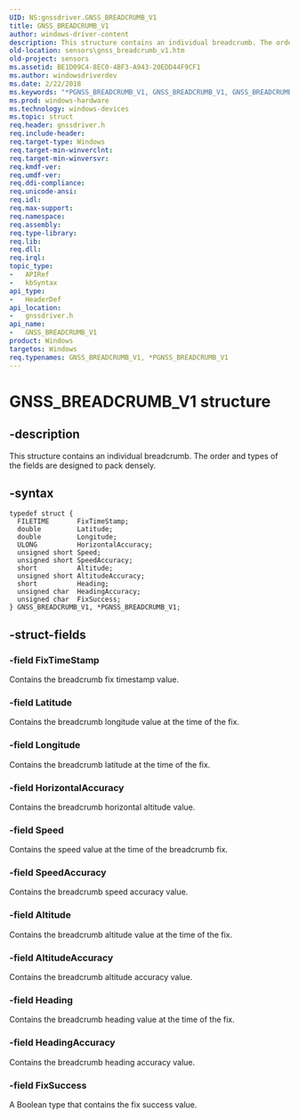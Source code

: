 ```yaml
---
UID: NS:gnssdriver.GNSS_BREADCRUMB_V1
title: GNSS_BREADCRUMB_V1
author: windows-driver-content
description: This structure contains an individual breadcrumb. The order and types of the fields are designed to pack densely.
old-location: sensors\gnss_breadcrumb_v1.htm
old-project: sensors
ms.assetid: BE1D09C4-8EC0-4BF3-A943-20EDD44F9CF1
ms.author: windowsdriverdev
ms.date: 2/22/2018
ms.keywords: "*PGNSS_BREADCRUMB_V1, GNSS_BREADCRUMB_V1, GNSS_BREADCRUMB_V1 structure [Sensor Devices], PGNSS_BREADCRUMB_V1, PGNSS_BREADCRUMB_V1 structure pointer [Sensor Devices], gnssdriver/GNSS_BREADCRUMB_V1, gnssdriver/PGNSS_BREADCRUMB_V1, sensors.gnss_breadcrumb_v1"
ms.prod: windows-hardware
ms.technology: windows-devices
ms.topic: struct
req.header: gnssdriver.h
req.include-header: 
req.target-type: Windows
req.target-min-winverclnt: 
req.target-min-winversvr: 
req.kmdf-ver: 
req.umdf-ver: 
req.ddi-compliance: 
req.unicode-ansi: 
req.idl: 
req.max-support: 
req.namespace: 
req.assembly: 
req.type-library: 
req.lib: 
req.dll: 
req.irql: 
topic_type:
-	APIRef
-	kbSyntax
api_type:
-	HeaderDef
api_location:
-	gnssdriver.h
api_name:
-	GNSS_BREADCRUMB_V1
product: Windows
targetos: Windows
req.typenames: GNSS_BREADCRUMB_V1, *PGNSS_BREADCRUMB_V1
---
```


# GNSS_BREADCRUMB_V1 structure


## -description


This structure contains an individual breadcrumb. The order and types of the fields are designed  to pack densely.


## -syntax


````
typedef struct {
  FILETIME       FixTimeStamp;
  double         Latitude;
  double         Longitude;
  ULONG          HorizontalAccuracy;
  unsigned short Speed;
  unsigned short SpeedAccuracy;
  short          Altitude;
  unsigned short AltitudeAccuracy;
  short          Heading;
  unsigned char  HeadingAccuracy;
  unsigned char  FixSuccess;
} GNSS_BREADCRUMB_V1, *PGNSS_BREADCRUMB_V1;
````


## -struct-fields




### -field FixTimeStamp

Contains the breadcrumb fix timestamp value.


### -field Latitude

Contains the breadcrumb longitude value at the time of the fix.


### -field Longitude

Contains the breadcrumb latitude at the time of the fix.


### -field HorizontalAccuracy

Contains the breadcrumb horizontal altitude value.


### -field Speed

Contains the speed value at the time of the breadcrumb fix.


### -field SpeedAccuracy

Contains the breadcrumb speed accuracy value.


### -field Altitude

Contains the breadcrumb altitude value at the time of the fix.


### -field AltitudeAccuracy

Contains the breadcrumb altitude accuracy value.


### -field Heading

Contains the breadcrumb heading value at the time of the fix.


### -field HeadingAccuracy

Contains the breadcrumb heading accuracy value.


### -field FixSuccess

A Boolean type that contains the fix success value.

